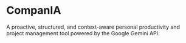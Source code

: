 # CompanIA

A proactive, structured, and context-aware personal productivity and project management tool powered by the Google Gemini API.